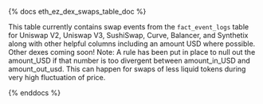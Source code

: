 {% docs eth_ez_dex_swaps_table_doc %}

This table currently contains swap events from the ```fact_event_logs``` table for Uniswap V2, Uniswap V3, SushiSwap, Curve, Balancer, and Synthetix along with other helpful columns including an amount USD where possible. Other dexes coming soon! 
Note: A rule has been put in place to null out the amount_USD if that number is too divergent between amount_in_USD and amount_out_usd. This can happen for swaps of less liquid tokens during very high fluctuation of price.

{% enddocs %}